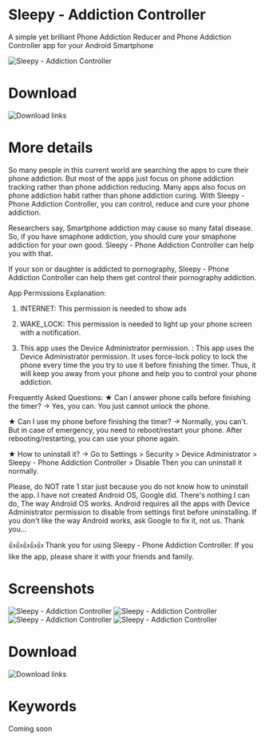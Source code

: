 #  Sleepy - Addiction Controller 
A simple yet brilliant Phone Addiction Reducer and Phone Addiction Controller app for your Android Smartphone

![Sleepy - Addiction Controller](https://lh3.googleusercontent.com/vvp6Ev33xPerWBBOtIRyAHl7k5c4wQ72hGwG3EU4JC-BTjfvb5DSJDeMABaRg0fy_KI=s180)

# Download
![Download links](https://tiny.cc/richapps)

# More details
So many people in this current world are searching the apps to cure their phone addiction. But most of the apps just focus on phone addiction tracking rather than phone addiction reducing. Many apps also focus on phone addiction habit rather than phone addiction curing. With Sleepy - Phone Addiction Controller, you can control, reduce and cure your phone addiction.

Researchers say, Smartphone addiction may cause so many fatal disease. So, if you have smaphone addiction, you should cure your smaphone addiction for your own good. Sleepy - Phone Addiction Controller can help you with that.

If your son or daughter is addicted to pornography, Sleepy - Phone Addiction Controller can help them get control their pornography addiction.

App Permissions Explanation:
1. INTERNET:
This permission is needed to show ads

2. WAKE_LOCK:
This permission is needed to light up your phone screen with a notification.

3. This app uses the Device Administrator permission. :
This app uses the Device Administrator permission. It uses force-lock policy to lock the phone every time the you try to use it before finishing the timer. Thus, it will keep you away from your phone and help you to control your phone addiction.

Frequently Asked Questions:
★ Can I answer phone calls before finishing the timer?
-> Yes, you can. You just cannot unlock the phone.

★ Can I use my phone before finishing the timer?
-> Normally, you can't. But in case of emergency, you need to reboot/restart your phone. After rebooting/restarting, you can use your phone again.

★ How to uninstall it?
-> Go to Settings > Security > Device Administrator > Sleepy - Phone Addiction Controller > Disable
Then you can uninstall it normally.

Please, do NOT rate 1 star just because you do not know how to uninstall the app. I have not created Android OS, Google did. There's nothing I can do, The way Android OS works. Android requires all the apps with Device Administrator permission to disable from settings first before uninstalling. If you don't like the way Android works, ask Google to fix it, not us. Thank you...

👍👍👍👍👍
Thank you for using Sleepy - Phone Addiction Controller.
If you like the app, please share it with your friends and family.

# Screenshots
![Sleepy - Addiction Controller](https://image.winudf.com/v2/image1/cDMyOTI5LmxhenlwaG9uZV9zY3JlZW5fMF8xNTU5NTQ5MjA1XzAzMA/screen-0.jpg?h=355&fakeurl=1&type=.webp)
![Sleepy - Addiction Controller](https://image.winudf.com/v2/image1/cDMyOTI5LmxhenlwaG9uZV9zY3JlZW5fMV8xNTU5NTQ5MjA2XzAwOQ/screen-1.jpg?h=355&fakeurl=1&type=.webp)
![Sleepy - Addiction Controller](https://image.winudf.com/v2/image1/cDMyOTI5LmxhenlwaG9uZV9zY3JlZW5fMl8xNTU5NTQ5MjA2XzA2Nw/screen-2.jpg?h=355&fakeurl=1&type=.webp)
![Sleepy - Addiction Controller](https://image.winudf.com/v2/image1/cDMyOTI5LmxhenlwaG9uZV9zY3JlZW5fM18xNTU5NTQ5MjA3XzAyOA/screen-3.jpg?h=355&fakeurl=1&type=.webp)

# Download
![Download links](https://tiny.cc/richapps)

# Keywords
Coming soon